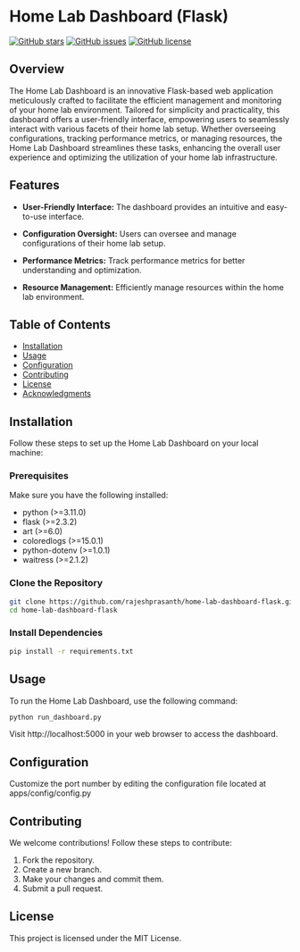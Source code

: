 # Home Lab Dashboard (Flask)

[![GitHub stars](https://img.shields.io/github/stars/rajeshprasanth/home-lab-dashboard-flask)](https://github.com/rajeshprasanth/home-lab-dashboard-flask/stargazers)
[![GitHub issues](https://img.shields.io/github/issues/rajeshprasanth/home-lab-dashboard-flask)](https://github.com/rajeshprasanth/home-lab-dashboard-flask/issues)
[![GitHub license](https://img.shields.io/github/license/rajeshprasanth/home-lab-dashboard-flask)](https://github.com/rajeshprasanth/home-lab-dashboard-flask/blob/main/LICENSE)

## Overview

The Home Lab Dashboard is an innovative Flask-based web application meticulously crafted to facilitate the efficient management and monitoring of your home lab environment. Tailored for simplicity and practicality, this dashboard offers a user-friendly interface, empowering users to seamlessly interact with various facets of their home lab setup. Whether overseeing configurations, tracking performance metrics, or managing resources, the Home Lab Dashboard streamlines these tasks, enhancing the overall user experience and optimizing the utilization of your home lab infrastructure.

## Features

- **User-Friendly Interface:** The dashboard provides an intuitive and easy-to-use interface.

- **Configuration Oversight:** Users can oversee and manage configurations of their home lab setup.

- **Performance Metrics:** Track performance metrics for better understanding and optimization.

- **Resource Management:** Efficiently manage resources within the home lab environment.

## Table of Contents

- [Installation](#installation)
- [Usage](#usage)
- [Configuration](#configuration)
- [Contributing](#contributing)
- [License](#license)
- [Acknowledgments](#acknowledgments)

## Installation

Follow these steps to set up the Home Lab Dashboard on your local machine:

### Prerequisites

Make sure you have the following installed:

- python (>=3.11.0)
- flask (>=2.3.2)
- art (>=6.0)
- coloredlogs (>=15.0.1)
- python-dotenv (>=1.0.1)
- waitress (>=2.1.2)


### Clone the Repository

```bash
git clone https://github.com/rajeshprasanth/home-lab-dashboard-flask.git
cd home-lab-dashboard-flask
```
### Install Dependencies

```bash
pip install -r requirements.txt
```
## Usage

To run the Home Lab Dashboard, use the following command:

```bash
python run_dashboard.py
```
Visit http://localhost:5000 in your web browser to access the dashboard.

## Configuration

Customize the port number by editing the configuration file located at apps/config/config.py

## Contributing

We welcome contributions! Follow these steps to contribute:

1. Fork the repository.
2. Create a new branch.
3. Make your changes and commit them.
4. Submit a pull request.

## License

This project is licensed under the MIT License.


